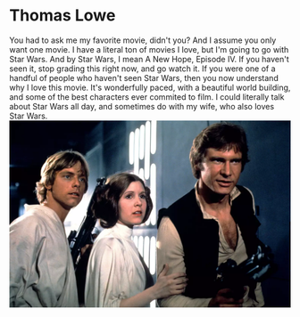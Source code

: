 # Thomas Lowe
You had to ask me my favorite movie, didn't you? And I assume you only want one movie.
I have a literal ton of movies I love, but I'm going to go with Star Wars. And by Star Wars,
I mean A New Hope, Episode IV. If you haven't seen it, stop grading this right now, and go 
watch it. If you were one of a handful of people who haven't seen Star Wars, then you now
understand why I love this movie. It's wonderfully paced, with a beautiful world building, and
some of the best characters ever commited to film. I could literally talk about Star Wars all
day, and sometimes do with my wife, who also loves Star Wars.![The main three](Carrie-Fisher-3-0504-ed5e3c79874640ff90a8c8a56d7b6627.webp)